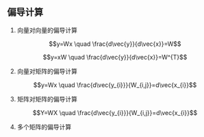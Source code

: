 ## 偏导计算
1. 向量对向量的偏导计算

$$y=Wx \quad \frac{d\vec{y}}{d\vec{x}}=W$$

$$y=xW \quad \frac{d\vec{y}}{d\vec{x}}=W^{T}$$

2. 向量对矩阵的偏导计算

$$y=Wx \quad \frac{d\vec{y_{i}}}{W_{i,j}}=d\vec{x_{i}}$$


3. 矩阵对矩阵的偏导计算

$$Y=WX \quad \frac{d\vec{y_{i}}}{W_{i,j}}=d\vec{x_{i}}$$

4. 多个矩阵的偏导计算